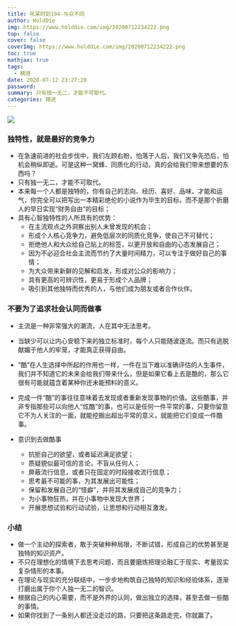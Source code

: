 ```yaml
---
title: 吼呆时刻194-与众不同
author: HoldDie
img: https://www.holddie.com/img/20200712234222.png
top: false
cover: false
coverImg: https://www.holddie.com/img/20200712234222.png
toc: true
mathjax: true
tags:
  - 精进
date: 2020-07-12 23:27:28
password:
summary: 只有独一无二，才能不可取代。
categories: 精进
---
```


![](https://www.holddie.com/img/20200712234222.png)

### 独特性，就是最好的竞争力

- 在急速前进的社会步伐中，我们左顾右盼，怕落于人后，我们又争先恐后，怕机会稍纵即逝。可是这种一窝蜂、同质化的行动，真的会给我们带来想要的东西吗？
- 只有独一无二，才能不可取代。
- 本来每一个人都是独特的，你有自己的志向、经历、喜好、品味、才能和运气，你完全可以把写出一本精彩绝伦的小说作为毕生的目标，而不是那个折磨人的早日实现“财务自由”的目标；
- 具有心智独特性的人所具有的优势：
  - 在主流观点之外洞察出别人未曾发现的机会；
  - 形成个人核心竞争力，避免低层次的同质化竞争，使自己不可替代；
  - 拒绝他人和大众给自己贴上的标签，以更开放和自由的心态发展自己；
  - 因为不必迎合社会主流而节约了大量时间精力，可以专注于做好自己的事情；
  - 为大众带来新鲜的见解和启发，形成对公众的影响力；
  - 具有更高的可辨识性，更易于形成个人品牌；
  - 吸引到其他独特而优秀的人，与他们成为朋友或者合作伙伴。

### 不要为了追求社会认同而做事

- 主流是一种非常强大的潮流，人在其中无法思考。
- 当缺少可以让内心安稳下来的独立标准时，每个人只能随波逐流。而只有逃脱献媚于他人的牢笼，才能真正获得自由。
- “酷”在人生选择中所起的作用也一样，一件在当下难以准确评估的人生事件，我们并不知道它的未来会给我们带来什么，但是如果它看上去是酷的，那么它很有可能就蕴含着某种你还未能预料的意义。
- 完成一件“酷”的事往往意味着去发现或者重新发现事物的价值。这些酷事，并非专指那些可以向他人“炫酷”的事，也可以是任何一件平常的事，只要你留意它不为人关注的一面，就能挖掘出超出平常的意义，就能把它们变成一件酷事。

- 意识到去做酷事
  - 抗拒自己的欲望，或者延迟满足欲望；
  - 质疑貌似最可信的言论，不盲从任何人；
  - 屏蔽流行信息，或者只在固定的时段接收流行信息；
  - 思考最不可能的事，为其发展出可能性；
  - 保留和发展自己的“怪癖”，并将其发展成自己的竞争力；
  - 为小事物狂热，并在小事物中发现大世界；
  - 开展思想试验和行动试验，让思想和行动相互激发。

### 小结

- 做一个主动的探索者，敢于突破种种局限，不断试错，形成自己的优势甚至是独特的知识资产。
- 不只在理想化的情境下去思考问题，而且要磨炼把理论融汇于现实、考量现实复杂情形的本事。
- 在理论与现实的充分联结中，一步步地构筑自己独特的知识和经验体系，逐渐打磨出属于你个人独一无二的智识。
- 根据自己的内心需要，而不是外界的认同，做出独立的选择，甚至去做一些酷的事情。
- 如果你找到了一条别人都还没走过的路，只要把这条路走完，你就赢了。